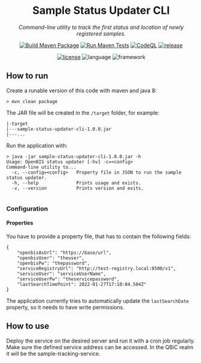 <div align="center">

# Sample Status Updater CLI
 _Command-line utility to track the first status and location of newly registered samples._

[![Build Maven Package](https://github.com/qbicsoftware/sample-status-updater-cli/actions/workflows/build_package.yml/badge.svg)](https://github.com/qbicsoftware/sample-status-updater-cli/actions/workflows/build_package.yml)
[![Run Maven Tests](https://github.com/qbicsoftware/sample-status-updater-cli/actions/workflows/run_tests.yml/badge.svg)](https://github.com/qbicsoftware/sample-status-updater-cli/actions/workflows/run_tests.yml)
[![CodeQL](https://github.com/qbicsoftware/sample-status-updater-cli/actions/workflows/codeql-analysis.yml/badge.svg)](https://github.com/qbicsoftware/sample-status-updater-cli/actions/workflows/codeql-analysis.yml)
[![release](https://img.shields.io/github/v/release/qbicsoftware/sample-status-updater-cli?include_prereleases)](https://github.com/qbicsoftware/sample-status-updater-cli/releases)

[![license](https://img.shields.io/github/license/qbicsoftware/sample-status-updater-cli)](https://github.com/qbicsoftware/sample-status-updater-cli/blob/main/LICENSE)
![language](https://img.shields.io/badge/language-java-blue.svg)
![framework](https://img.shields.io/badge/language-groovy-blue.svg)
</div>

## How to run

Create a runable version of this code with maven and java 8:

```
> mvn clean package

```

The JAR file will be created in the ``/target`` folder, for example:

```
|-target
|---sample-status-updater-cli-1.0.0.jar
|---...
```

Run the application with:

```
> java -jar sample-status-updater-cli-1.0.0.jar -h
Usage: OpenBIS status updater [-hv] -c=<config>
Command-line utility to...
  -c, --config=<config>   Property file in JSON to run the sample status updater.
  -h, --help              Prints usage and exists.
  -v, --version           Prints version and exits.


```
### Configuration

#### Properties

You have to provide a property file, that has to contain the following fields:

```
{
    "openbisAsUrl": "https://base/url",
    "openbisUser": "theuser",
    "openbisPw": "thepassword", 
    "serviceRegistryUrl": "http://test-registry.local:8500/v1",
    "serviceUser": "serviceUserName",
    "serviceUserPw": "theservicepassword",
    "lastSearchTimePoint": 2022-01-27T17:10:04.504Z"
}
```

The application currently tries to automatically update the `lastSearchDate` property, so it needs to have write permissions. 

## How to use

Deploy the service on the desired server and run it with a cron job regularly. 
Make sure the defined service address can be accessed. In the QBiC realm it will be the sample-tracking-service.